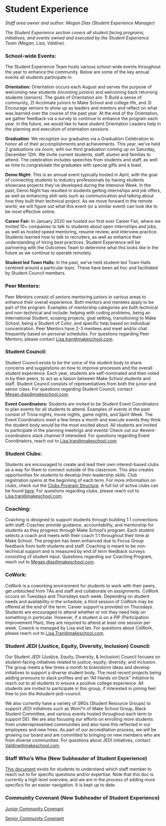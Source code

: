 # Student Experience

*Staff area owner and author: Megan Dias (Student Experience Manager)*

_The Student Experience section covers all student facing programs, initiatives, and events owned and executed by the Student Experience Team (Megan, Lisa, Valdine)._

### School-wide Events:

The Student Experience Team hosts various school-wide events throughout the year to enhance the community. Below are some of the key annual events all students participate in.

**Orientation:** Orientation occurs each August and serves the purpose of welcoming new students (incoming juniors) and welcoming back returning students (seniors). The goals of Orientation are: 1) Build a sense of community, 2) Acclimate juniors to Make School and college life, and 3) Encourage seniors to show up as leaders and mentors and reflect on what was learned over the course of the past year. At the end of the Orientation, we gather feedback via a survey to continue to enhance the program each year. In the future, we would like to have student Orientation Leaders help in the planning and execution of orientation sessions.

**Graduation**: We recognize our graduates via a Graduation Celebration to honor all of their accomplishments and achievements. This year, we’ve held 2 graduations via zoom, with our third graduation coming up on Saturday, December 12th. We invite current students, staff, alumni and families to attend. The celebration includes speeches from students and staff, as well as time to congratulate the graduates with special gifts and a toast.

**Demo Night:** This is an annual event typically hosted in April, with the goal of connecting students to industry professionals by having students showcase projects they’ve developed during the Intensive Week. In the past, Demo Night has resulted in students getting internships and job offers, as well as enhancing skill-sets such as communication and talking about how they built their technical project. As we move forward in the remote world, we will figure out what this event (or a similar event) can look like to be most effective online.

**Career Fair:** In January 2020 we hosted our first ever Career Fair, where we invited 10+ companies to talk to students about open internships and jobs, as well as hosted speed mentoring, resume review, and interview practice. Students learned how to talk to recruiters, as well as enhance their understanding of hiring best practices. Student Experience will be partnering with the Outcomes Team to determine what this looks like in the future as we continue to operate remotely.

**Student led Town Halls:** In the past, we’ve held student-led Town Halls centered around a particular topic. These have been ad hoc and facilitated by Student Council members.

### Peer Mentors:

Peer Mentors consist of seniors mentoring juniors in various areas to enhance their overall experience. Both mentors and mentees apply to be part of the program. Examples of mentorship categories are both technical and non-technical and include: helping with coding problems, being an International Student, scoping projects, goal setting, transitioning to Make School, being a Student of Color, and specific help based on individual concentration. Peer Mentors have 2-3 mentees and meet and/or chat frequently based on personal schedules. For questions regarding Peer Mentors, please contact [Lisa.tran@makeschool.com](mailto:Lisa.tran@makeschool.com).

### Student Council:

Student Council exists to be the voice of the student body to share concerns and suggestions on how to improve processes and the overall student experience. Each year, students are self-nominated and then voted in by their peers, to act as a liaison between  Make School students and staff. Student Council consists of representatives from both the junior and senior class. For questions regarding Student Council, contact [Megan.dias@makeschool.com](mailto:Megan.dias@makeschool.com).

**Event Coordinators:** Students are invited to be Student Event Coordinators to plan events for all students to attend. Examples of events in the past consist of Trivia nights, movie nights, game nights, and Spirit Week. The Event Coordinators meet a few times a month and execute events they think the student body would be the most excited about. All students are invited to participate in the planning meetings and events! Check out our #event-coordinators slack channel if interested. For questions regarding Event Coordinators, reach out to [Lisa.tran@makeschool.com](mailto:Lisa.tran@makeschool.com).

### Student Clubs:

Students are encouraged to create and lead their own interest-based clubs as a way for them to connect outside of the classroom. This also creates opportunities for students to develop their leadership skills. Club registration opens at the beginning of each term. For more information on clubs, check out the [Clubs Program Structure](https://docs.google.com/document/d/12PJfcOiU1pjHkHi8YVIWDUXUVeBtnqQx5t2tf3--7Mo/edit?usp=sharing).  A full list of active clubs can be found [here](https://docs.google.com/spreadsheets/d/1yLftM-3lk9ptSEhuttc8PiDu5KYZju2IW7s6oPSvnlU/edit?usp=sharing).  For questions regarding clubs, please reach out to [Lisa.tran@makeschool.com](mailto:Lisa.tran@makeschool.com).

### Coaching:

Coaching is designed to support students through building 1:1 connections with staff. Coaches provide guidance, accountability, and mentorship for students as they progress through Make School’s program. Each student selects a coach and meets with their coach 1:1 throughout their time at Make School. The program has been enhanced due to Focus Group feedback from both students and staff. Coaching is meant to be non-technical support and is measured by end of term feedback surveys consisting of student input. Questions regarding our Coaching Program, reach out to [Megan.dias@makeschool.com](mailto:Megan.dias@makeschool.com).

### CoWork:

CoWork is a coworking environment for students to work with their peers, get unblocked from TAs and staff and collaborate on assignments. CoWork occurs on Tuesdays and Thursdays each week.  Depending on student needs and availability in the schedule, a third session of CoWork may be offered at the end of the term. Career support is provided on Thursdays. Students are encouraged to attend whether or not they need help on something in particular. However, if a student is on a PIP (Participation Improvement Plan), they are required to attend at least one session per week. Cowork is managed by Lisa and Ian. For questions about CoWork, please reach out to [Lisa.Tran@makeschool.com](mailto:Lisa.Tran@makeschool.com). 


### Student JEDI (Justice, Equity, Diversity, Inclusion) Council:

Our Student JEDI (Justice, Equity, Diversity, & Inclusion) Council focuses on student-facing initiatives related to justice, equity, diversity, and inclusion. The group meets a few times a month to brainstorm ideas and develop initiatives to support a diverse student body. The most recent projects being adding pronouns to slack profiles and an “All Hands on Deck” initiative to reach out to all students to ensure a positive college experience. All students are invited to participate in this group, if interested in joining feel free to join the #student-jedi-council.

We also currently have a variety of SRGs (Student Resource Groups) to support JEDI initiatives such as Wom*n of Make School Group, Black Student Committee, and various events hosted throughout each term to support DEI. We are also focusing our efforts on enrolling more students from underrepresented communities and also have this reflected in our employees and new hires. As part of our accreditation process, we will be growing our board and are committed to bringing on new members who are from diverse communities. For questions about JEDI initiatives, contact Valdine@makeschool.com.


### Staff Who’s Who (New Subheader of Student Experience)

[This document](https://docs.google.com/document/d/1kglc066N2kefkJ5lOIHMmP0_TlWjwil7b1JhR4u45vM/edit) exists for students to understand which staff member to reach out to for specific questions and/or expertise. Note that this doc is currently a high level overview, and we are in the process of adding more specifics for an easier navigation. It is kept up to date.


### Community Covenant (New Subheader of Student Experience)

[Junior Community Covenant](https://docs.google.com/document/d/1IYEtLJyyGVetwlrTVxN9i7RS6WPTZc9H_1rgbNipkQI/edit)

[Senior Community Covenant](https://docs.google.com/document/d/1W77MEv5FD3b_WNQxmO_CwsIJOTqNE8w6ISG8E4LZNm4/edit)
